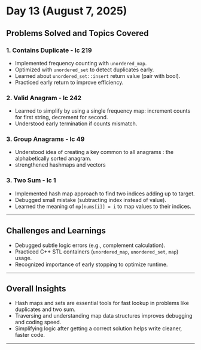 # Day 13 (August 7, 2025)

## Problems Solved and Topics Covered

### 1. Contains Duplicate - lc 219
- Implemented frequency counting with `unordered_map`.  
- Optimized with `unordered_set` to detect duplicates early.  
- Learned about `unordered_set::insert` return value (pair with bool).  
- Practiced early return to improve efficiency.


### 2. Valid Anagram - lc 242
- Learned to simplify by using a single frequency map: increment counts for first string, decrement for second.  
- Understood early termination if counts mismatch.  

### 3. Group Anagrams - lc 49 
- Understood idea of creating a key common to all anagrams : the alphabetically sorted anagram.
- strengthened hashmaps and vectors
 

### 3. Two Sum - lc 1  
- Implemented hash map approach to find two indices adding up to target.  
- Debugged small mistake (subtracting index instead of value).  
- Learned the meaning of `mp[nums[i]] = i` to map values to their indices.  




---

## Challenges and Learnings

- Debugged subtle logic errors (e.g., complement calculation).  
- Practiced C++ STL containers (`unordered_map`, `unordered_set`, `map`) usage.  
- Recognized importance of early stopping to optimize runtime.  

---

## Overall Insights

- Hash maps and sets are essential tools for fast lookup in problems like duplicates and two sum.  
- Traversing and understanding map data structures improves debugging and coding speed.  
- Simplifying logic after getting a correct solution helps write cleaner, faster code.  

---
